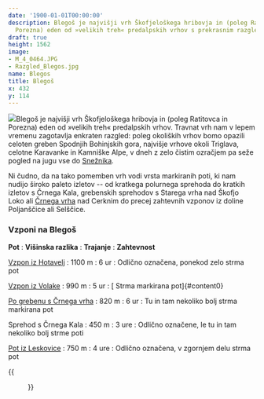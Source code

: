 ```yaml
---
date: '1900-01-01T00:00:00'
description: Blegoš je najvišji vrh Škofjeloškega hribovja in (poleg Ratitovca in
  Porezna) eden od »velikih treh« predalpskih vrhov s prekrasnim razgledom.
draft: true
height: 1562
image:
- M_4_0464.JPG
- Razgled_Blegos.jpg
name: Blegos
title: Blegoš
x: 432
y: 114
---
```

![](/images/hikes/Blegos/M_4_0464.JPG)Blegoš je najvišji vrh Škofjeloškega hribovja in (poleg Ratitovca in Porezna) eden od »velikih treh« predalpskih vrhov. Travnat vrh nam v lepem vremenu zagotavlja enkraten razgled: poleg okoliških vrhov bomo opazili celoten greben Spodnjih Bohinjskih gora, najvišje vrhove okoli Triglava, celotne Karavanke in Kamniške Alpe, v dneh z zelo čistim ozračjem pa seže pogled na jugu vse do [Snežnika](../Sneznik).

Ni čudno, da na tako pomemben vrh vodi vrsta markiranih poti, ki nam nudijo široko paleto izletov -- od kratkega polurnega sprehoda do kratkih izletov s Črnega Kala, grebenskih sprehodov s Starega vrha nad Škofjo Loko ali [Črnega vrha](../CrniVrhCerkno) nad Cerknim do precej zahtevnih vzponov iz doline Poljanščice ali Selščice.

### Vzponi na Blegoš

**Pot**
:   **Višinska razlika**
:   **Trajanje**
:   **Zahtevnost**

[Vzpon iz Hotavelj](index.asp?pfx=HT)
:   1100 m
:   6 ur
:   Odlično označena, ponekod zelo strma pot

[Vzpon iz Volake](index.asp?pfx=VL)
:   990 m
:   5 ur
:   [ Strma markirana pot]{#content0}

[Po grebenu s Črnega vrha](index.asp?pfx=CV)
:   820 m
:   6 ur
:   Tu in tam nekoliko bolj strma markirana pot

Sprehod s Črnega Kala
:   450 m
:   3 ure
:   Odlično označene, le tu in tam nekoliko bolj strme poti

[Pot iz Leskovice](index.asp?pfx=LK)
:   750 m
:   4 ure
:   Odlično označena, v zgornjem delu strma pot

{{<figure src="/images/hikes/Blegos/Razgled_Blegos.jpg" caption="Pogled proti severu na greben Spodnjih Bohinjskih gora">}}
